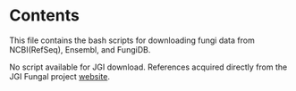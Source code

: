 # Contents

This file contains the bash scripts for downloading fungi data from NCBI(RefSeq), Ensembl, and FungiDB.

No script available for JGI download. References acquired directly from the JGI Fungal project [website](https://genome.jgi.doe.gov/fungi/fungi.info.html).
